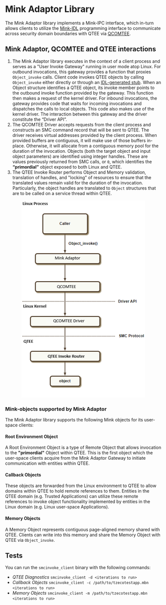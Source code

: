 # Mink Adaptor Library

The Mink Adaptor library implements a Mink-IPC interface, which in-turn allows clients to utilize the [Mink-IDL](https://github.com/quic/mink-idl-compiler) programming interface to communicate across security domain boundaries with QTEE via [QCOMTEE](https://github.com/quic/quic-teec).

## Mink Adaptor, QCOMTEE and QTEE interactions

1.  The Mink Adaptor library executes in the context of a client process and serves as a "User Invoke Gateway" running in user mode atop Linux.
    For outbound invocations, this gateway provides a function that proxies `Object_invoke` calls. Client code invokes QTEE objects by calling `Object_invoke` either directly or through an [IDL-generated stub](https://github.com/quic/mink-idl-compiler). When an Object structure identifies a QTEE object, its invoke member points to the outbound invoke function provided by the gateway. This function then makes a request of the kernel driver.
    For inbound invocations, the gateway provides code that waits for incoming invocations and dispatches the calls to local objects. This code also makes use of the kernel driver.
    The interaction between this gateway and the driver constitute the “Driver API”.
2.  The QCOMTEE Driver accepts requests from the client process and constructs an SMC command record that will be sent to QTEE.  The driver receives virtual addresses provided by the client process. When provided buffers are contiguous, it will make use of those buffers in-place. Otherwise, it will allocate from a contiguous memory pool for the duration of the invocation. Objects (both the target object and input object parameters) are identified using integer handles. These are values previously returned from SMC calls, or `0`, which identifies the **“primordial”** object exposed to both Linux and QTEE.
3.  The QTEE Invoke Router performs Object and Memory validation, translation of handles, and "locking" of resources to ensure that the translated values remain valid for the duration of the invocation. Particularly, the object handles are translated to `Object` structures that are to be called on a service thread within QTEE.

<p align="center">
<img src="../docs/images/objectinvoke.png">
</p>

### Mink-objects supported by Mink Adaptor

The Mink Adaptor library supports the following Mink objects for its user-space clients:

#### Root Environment Object

A Root Environment Object is a type of Remote Object that allows invocation to the **"primordial"** Object within QTEE. This is the first object which the user-space clients acquire from the Mink Adaptor Gateway to initiate communication with entities within QTEE.

#### Callback Objects

These objects are forwarded from the Linux environment to QTEE to allow domains within QTEE to hold remote references to them. Entities in the QTEE domain (e.g. Trusted Applications) can utilize these remote references to invoke object functionality implemented by entities in the Linux domain (e.g. Linux user-space Applications).

#### Memory Objects

A Memory Object represents contiguous page-aligned memory shared with QTEE. Clients can write into this memory and share the Memory Object with QTEE via `Object_invoke`.

## Tests

You can run the `smcinvoke_client` binary with the following commands:

- _QTEE Diagnostics_ `smcinvoke_client -d <iterations to run>`
- _Callback Objects_ `smcinvoke_client -c /path/to/tzecotestapp.mbn <iterations to run>`
- _Memory Objects_   `smcinvoke_client -m /path/to/tzecotestapp.mbn <iterations to run>`

